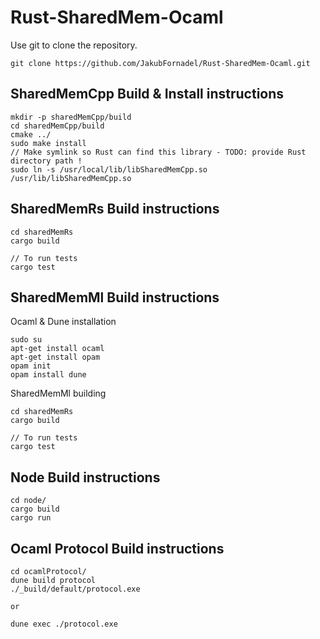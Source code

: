 # Rust-SharedMem-Ocaml
Use git to clone the repository. 
```Shell 
git clone https://github.com/JakubFornadel/Rust-SharedMem-Ocaml.git 
```

## SharedMemCpp Build & Install instructions
```Shell 
mkdir -p sharedMemCpp/build
cd sharedMemCpp/build
cmake ../
sudo make install
// Make symlink so Rust can find this library - TODO: provide Rust directory path ! 
sudo ln -s /usr/local/lib/libSharedMemCpp.so /usr/lib/libSharedMemCpp.so
```

## SharedMemRs Build instructions
```Shell 
cd sharedMemRs
cargo build

// To run tests
cargo test
```

## SharedMemMl Build instructions
Ocaml & Dune installation
```Shell 
sudo su
apt-get install ocaml
apt-get install opam
opam init
opam install dune 
```

SharedMemMl building
```Shell 
cd sharedMemRs
cargo build

// To run tests
cargo test
```

## Node Build instructions
```Shell 
cd node/
cargo build
cargo run
```

## Ocaml Protocol Build instructions
```Shell 
cd ocamlProtocol/
dune build protocol
./_build/default/protocol.exe

or

dune exec ./protocol.exe
```

